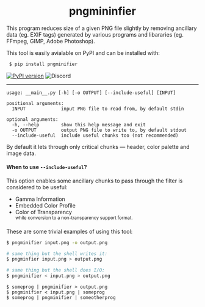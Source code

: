<h1 align=center>pngmininfier</h1>
<p>This program reduces size of a given PNG file slightly by removing ancillary data (eg. EXIF tags) generated by various programs and libararies (eg. FFmpeg, GIMP, Adobe Photoshop).</p>

This tool is easily avialable on PyPI and can be installed with:
```bash
 $ pip install pngminifier
```

[![PyPI version](https://badge.fury.io/py/pngminifier.svg)](https://badge.fury.io/py/pngminifier)
![Discord](https://img.shields.io/discord/678263205562286112)

---

```
usage: __main__.py [-h] [-o OUTPUT] [--include-useful] [INPUT]

positional arguments:
  INPUT             input PNG file to read from, by default stdin

optional arguments:
  -h, --help        show this help message and exit
  -o OUTPUT         output PNG file to write to, by default stdout
  --include-useful  include useful chunks too (not recommended)
```

By default it lets through only critical chunks — header, color palette and image data.

#### When to use `--include-useful`?
This option enables some ancillary chunks to pass through the filter is considered to be useful:
- Gamma Information
- Embedded Color Profile
- Color of Transparency <br/>
  <sup>while conversion to a non-transparency support format.</sup>

These are some trivial examples of using this tool:
```sh
$ pngminifier input.png -o output.png

# same thing but the shell writes it:
$ pngminfier input.png > output.png

# same thing but the shell does I/O:
$ pngminifier < input.png > output.png
```

```
$ someprog | pngminifier > output.png
$ pngminifier < input.png | someprog
$ someprog | pngminifier | someotherprog
```
